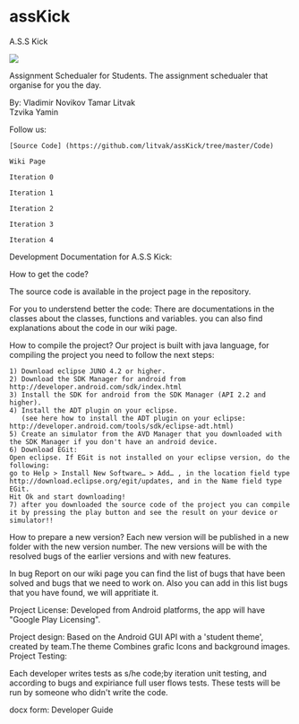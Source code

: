 assKick
=======
A.S.S Kick

<p style="image align: left"><img src="https://github.com/litvak/assKick/blob/master/Documents/AssLOGO2.png?raw=true"/></p>


Assignment Schedualer for Students.
The assignment schedualer that organise for you the day.

By:
Vladimir Novikov 
Tamar Litvak   
Tzvika Yamin	 

Follow us:

    [Source Code] (https://github.com/litvak/assKick/tree/master/Code)

    Wiki Page

    Iteration 0

    Iteration 1
    
    Iteration 2
    
    Iteration 3
    
    Iteration 4

Development Documentation for A.S.S Kick:

How to get the code?

The source code is available in the project page in the repository.

For you to understend better the code:
There are documentations in the classes about the classes, functions and variables.
you can also find explanations about the code in our wiki page.

How to compile the project?
Our project is built with java language, for compiling the project you need to follow the next steps:

    1) Download eclipse JUNO 4.2 or higher.
    2) Download the SDK Manager for android from http://developer.android.com/sdk/index.html
    3) Install the SDK for android from the SDK Manager (API 2.2 and higher).
    4) Install the ADT plugin on your eclipse.
       (see here how to install the ADT plugin on your eclipse: http://developer.android.com/tools/sdk/eclipse-adt.html)
    5) Create an simulator from the AVD Manager that you downloaded with the SDK Manager if you don't have an android device.
    6) Download EGit:
    Open eclipse. If EGit is not installed on your eclipse version, do the following:
    go to Help > Install New Software… > Add… , in the location field type http://download.eclipse.org/egit/updates, and in the Name field type EGit.
    Hit Ok and start downloading!
    7) after you downloaded the source code of the project you can compile it by pressing the play button and see the result on your device or simulator!!

How to prepare a new version?
Each new version will be published in a new folder with the new version number.
The new versions will be with the resolved bugs of the earlier versions and with new features.

In bug Report on our wiki page you can find the list of bugs that have been solved and bugs that we need to work on.
Also you can add in this list bugs that you have found, we will appritiate it.

Project License:
Developed from Android platforms, the app will have "Google Play Licensing".

Project design:
Based on the Android GUI API with a 'student theme', created by team.The theme Combines grafic Icons and background images. 
Project Testing:

Each developer writes tests as s/he code;by iteration unit testing, and according to bugs and expiriance full user flows tests. These tests will be run by someone who didn't write the code.

docx form: Developer Guide 
